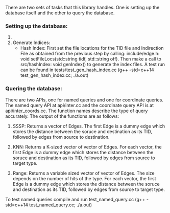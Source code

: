 There are two sets of tasks that this library handles. One is setting up the database itself and the other to query the database.

### Setting up the database:

1. <preprocessing stuff goes here>
2. Generate Indices:
    - Hash Index: First set the file locations for the TID file and Indirection File as obtained from the previous step by calling: include/edge.h: void setFileLocs(std::string tidf, std::string off). Then make a call to src/hashIndex: void genIndex() to generate the index files. 
    A test run can be found in tests/test_gen_hash_index.cc (g++ -std=c++14 test_gen_hash_index.cc; ./a.out)



### Quering the database:

There are two APIs, one for named queries and one for coordinate queries. The named query API at api/inter.cc and the coordinate query API is at api/inter_coords.cc. The function names describe the type of query accurately. The output of the functions are as follows:

1. SSSP: Returns a vector of Edges. The first Edge is a dummy edge which stores the distance between the soruce and destination as its TID, followed by edges from source to destination.

2. KNN: Returns a K-sized vector of vector of Edges. For each vector, the first Edge is a dummy edge which stores the distance between the soruce and destination as its TID, followed by edges from source to target type.

3. Range: Returns a variable sized vector of vector of Edges. The size depends on the number of hits of the type. For each vector, the first Edge is a dummy edge which stores the distance between the soruce and destination as its TID, followed by edges from source to target type.


To test named queries compile and run test_named_query.cc (g++ -std=c++14 test_named_query.cc; ./a.out)
